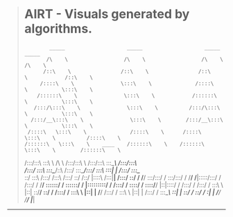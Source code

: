 > # AIRT - Visuals generated by algorithms.
>
>             _____                    _____                    _____                _____
>            /\    \                  /\    \                  /\    \              /\    \
>           /::\    \                /::\    \                /::\    \            /::\    \
>          /::::\    \               \:::\    \              /::::\    \           \:::\    \
>         /::::::\    \               \:::\    \            /::::::\    \           \:::\    \
>        /:::/\:::\    \               \:::\    \          /:::/\:::\    \           \:::\    \
>       /:::/__\:::\    \               \:::\    \        /:::/__\:::\    \           \:::\    \
>      /::::\   \:::\    \              /::::\    \      /::::\   \:::\    \          /::::\    \
>     /::::::\   \:::\    \    ____    /::::::\    \    /::::::\   \:::\    \        /::::::\    \
>    /:::/\:::\   \:::\    \  /\   \  /:::/\:::\    \  /:::/\:::\   \:::\____\      /:::/\:::\    \
>   /:::/  \:::\   \:::\____\/::\   \/:::/  \:::\____\/:::/  \:::\   \:::|    |    /:::/  \:::\____\
>   \::/    \:::\  /:::/    /\:::\  /:::/    \::/    /\::/   |::::\  /:::|____|   /:::/    \::/    /
>    \/____/ \:::\/:::/    /  \:::\/:::/    / \/____/  \/____|:::::\/:::/    /   /:::/    / \/____/
>             \::::::/    /    \::::::/    /                 |:::::::::/    /   /:::/    /
>              \::::/    /      \::::/____/                  |::|\::::/    /   /:::/    /
>              /:::/    /        \:::\    \                  |::| \::/____/    \::/    /
>             /:::/    /          \:::\    \                 |::|   |           \/____/
>            /:::/    /            \:::\    \                |::|   |
>           /:::/    /              \:::\____\               \::|   |
>           \::/    /                \::/    /                \:|   |
>            \/____/                  \/____/                  \|___|
---
